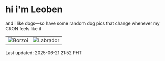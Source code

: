 # hi i'm Leoben

and i like dogs—so have some random dog pics that change whenever my CRON feels like it

|  |  |
|--------|----------|
| ![Borzoi](https://random-dog-vercel.vercel.app/api/random-borzoi?v=1750513966) | ![Labrador](https://random-dog-vercel.vercel.app/api/random-labrador?v=1750513966) |

Last updated: 2025-06-21 21:52 PHT
